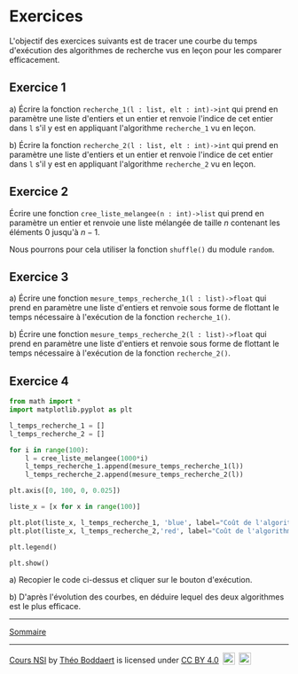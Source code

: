 # Exercices

L'objectif des exercices suivants est de tracer une courbe du temps d'exécution des algorithmes de recherche vus en leçon pour les comparer efficacement.

## Exercice 1

a) Écrire la fonction `recherche_1(l : list, elt : int)->int` qui prend en paramètre une liste d'entiers et un entier et renvoie l'indice de cet entier dans `l` s'il y est en appliquant l'algorithme `recherche_1` vu en leçon.

b) Écrire la fonction `recherche_2(l : list, elt : int)->int` qui prend en paramètre une liste d'entiers et un entier et renvoie l'indice de cet entier dans `l` s'il y est en appliquant l'algorithme `recherche_2` vu en leçon.

## Exercice 2

Écrire une fonction `cree_liste_melangee(n : int)->list` qui prend en paramètre un entier et renvoie une liste mélangée de taille $n$ contenant les éléments $0$ jusqu'à $n-1$.

Nous pourrons pour cela utiliser la fonction `shuffle()` du module `random`.

## Exercice 3

a) Écrire une fonction `mesure_temps_recherche_1(l : list)->float` qui prend en paramètre une liste d'entiers et renvoie sous forme de flottant le temps nécessaire à l'exécution de la fonction `recherche_1()`.

b) Écrire une fonction `mesure_temps_recherche_2(l : list)->float` qui prend en paramètre une liste d'entiers et renvoie sous forme de flottant le temps nécessaire à l'exécution de la fonction `recherche_2()`.

## Exercice 4

```python
from math import *
import matplotlib.pyplot as plt

l_temps_recherche_1 = []
l_temps_recherche_2 = []

for i in range(100):
    l = cree_liste_melangee(1000*i)
    l_temps_recherche_1.append(mesure_temps_recherche_1(l))
    l_temps_recherche_2.append(mesure_temps_recherche_2(l))

plt.axis([0, 100, 0, 0.025])

liste_x = [x for x in range(100)]

plt.plot(liste_x, l_temps_recherche_1, 'blue', label="Coût de l'algorithme recherche_1")
plt.plot(liste_x, l_temps_recherche_2,'red', label="Coût de l'algorithme recherche_2")

plt.legend()

plt.show()
```

a) Recopier le code ci-dessus et cliquer sur le bouton d'exécution.

b) D'après l'évolution des courbes, en déduire lequel des deux algorithmes est le plus efficace.

_____________

[Sommaire](./../../../README.md)

___________

<p xmlns:cc="http://creativecommons.org/ns#" xmlns:dct="http://purl.org/dc/terms/"><a property="dct:title" rel="cc:attributionURL" href="https://github.com/boddaert/nsi">Cours NSI</a> by <a rel="cc:attributionURL dct:creator" property="cc:attributionName" href="https://github.com/boddaert">Théo Boddaert</a> is licensed under <a href="https://creativecommons.org/licenses/by/4.0/?ref=chooser-v1" target="_blank" rel="license noopener noreferrer" style="display:inline-block;">CC BY 4.0</a>  <img style="height:22px!important;margin-left:3px;vertical-align:text-bottom;" src="https://mirrors.creativecommons.org/presskit/icons/cc.svg?ref=chooser-v1" alt="">  <img style="height:22px!important;margin-left:3px;vertical-align:text-bottom;" src="https://mirrors.creativecommons.org/presskit/icons/by.svg?ref=chooser-v1" alt=""></p> 
